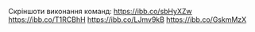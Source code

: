 Скріншоти виконання команд:
https://ibb.co/sbHyXZw
https://ibb.co/T1RCBhH
https://ibb.co/LJmv9kB
https://ibb.co/GskmMzX
